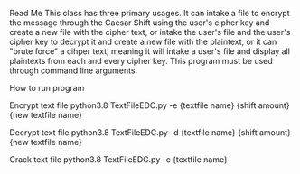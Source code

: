 Read Me
This class has three primary usages. It can intake a file to encrypt the message through the Caesar Shift using the user's cipher key and create a new file with the cipher text, or intake the user's file and the user's cipher key to decrypt it and create a new file with the plaintext, or it can "brute force" a cihper text, meaning it will intake a user's file and display all plaintexts from each and every cipher key. This program must be used through command line arguments.

How to run program

Encrypt text file
python3.8 TextFileEDC.py -e {textfile name} {shift amount} {new textfile name}

Decrypt text file
python3.8 TextFileEDC.py -d {textfile name} {shift amount} {new textfile name}

Crack text file
python3.8 TextFileEDC.py -c {textfile name}
